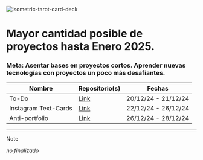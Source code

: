 ![isometric-tarot-card-deck](https://github.com/user-attachments/assets/6d9b2646-7805-404d-9d8c-9987b8ff68f9)

# Mayor cantidad posible de proyectos hasta Enero 2025.

### Meta: Asentar bases en proyectos cortos. Aprender nuevas tecnologías con proyectos un poco más desafiantes.

| **Nombre** | **Repositorio(s)**                                                    | **Fechas**               |
|------------|-----------------------------------------------------------------------|--------------------------|
| To-Do      | [Link](https://github.com/Proyectos-25/to-do)                         | 20/12/24 - 21/12/24  |
| Instagram Text-Cards | [Link](https://github.com/Proyectos-25/instagram-text-cards) | 22/12/24 - 26/12/24 |
| Anti-portfolio | [Link](https://github.com/Proyectos-25/antiportfolio) | 26/12/24 - 28/12/24 |

---
> [!NOTE]
> *no finalizado*
